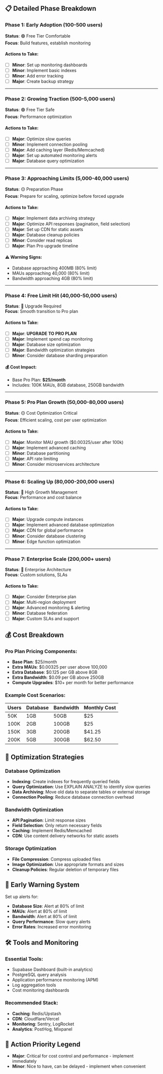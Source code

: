 
## 📋 Detailed Phase Breakdown

### Phase 1: Early Adoption (100-500 users)
**Status**: 🟢 Free Tier Comfortable  
**Focus**: Build features, establish monitoring

#### Actions to Take:
- [ ] **Minor**: Set up monitoring dashboards
- [ ] **Minor**: Implement basic indexes
- [ ] **Minor**: Add error tracking
- [ ] **Major**: Create backup strategy

---

### Phase 2: Growing Traction (500-5,000 users)
**Status**: 🟢 Free Tier Safe  
**Focus**: Performance optimization

#### Actions to Take:
- [ ] **Major**: Optimize slow queries
- [ ] **Minor**: Implement connection pooling
- [ ] **Major**: Add caching layer (Redis/Memcached)
- [ ] **Major**: Set up automated monitoring alerts
- [ ] **Major**: Database query optimization

---

### Phase 3: Approaching Limits (5,000-40,000 users)
**Status**: 🟡 Preparation Phase  
**Focus**: Prepare for scaling, optimize before forced upgrade

#### Actions to Take:
- [ ] **Major**: Implement data archiving strategy
- [ ] **Major**: Optimize API responses (pagination, field selection)
- [ ] **Major**: Set up CDN for static assets
- [ ] **Major**: Database cleanup policies
- [ ] **Minor**: Consider read replicas
- [ ] **Major**: Plan Pro upgrade timeline

#### ⚠️ Warning Signs:
- Database approaching 400MB (80% limit)
- MAUs approaching 40,000 (80% limit)
- Bandwidth approaching 4GB (80% limit)

---

### Phase 4: Free Limit Hit (40,000-50,000 users)
**Status**: 🔴 Upgrade Required  
**Focus**: Smooth transition to Pro plan

#### Actions to Take:
- [ ] **Major**: **UPGRADE TO PRO PLAN**
- [ ] **Major**: Implement spend cap monitoring
- [ ] **Major**: Database size optimization
- [ ] **Major**: Bandwidth optimization strategies
- [ ] **Minor**: Consider database sharding preparation

#### 💰 Cost Impact:
- Base Pro Plan: **$25/month**
- Includes: 100K MAUs, 8GB database, 250GB bandwidth

---

### Phase 5: Pro Plan Growth (50,000-80,000 users)
**Status**: 🟡 Cost Optimization Critical  
**Focus**: Efficient scaling, cost per user optimization

#### Actions to Take:
- [ ] **Major**: Monitor MAU growth ($0.00325/user after 100k)
- [ ] **Major**: Implement advanced caching
- [ ] **Minor**: Database partitioning
- [ ] **Major**: API rate limiting
- [ ] **Minor**: Consider microservices architecture

---

### Phase 6: Scaling Up (80,000-200,000 users)
**Status**: 🔴 High Growth Management  
**Focus**: Performance and cost balance

#### Actions to Take:
- [ ] **Major**: Upgrade compute instances
- [ ] **Major**: Implement advanced database optimization
- [ ] **Major**: CDN for global performance
- [ ] **Minor**: Consider database clustering
- [ ] **Minor**: Edge function optimization

---

### Phase 7: Enterprise Scale (200,000+ users)
**Status**: 🔴 Enterprise Architecture  
**Focus**: Custom solutions, SLAs

#### Actions to Take:
- [ ] **Major**: Consider Enterprise plan
- [ ] **Major**: Multi-region deployment
- [ ] **Major**: Advanced monitoring & alerting
- [ ] **Minor**: Database federation
- [ ] **Major**: Custom SLAs and support

## 💰 Cost Breakdown

### Pro Plan Pricing Components:
- **Base Plan**: $25/month
- **Extra MAUs**: $0.00325 per user above 100,000
- **Extra Database**: $0.125 per GB above 8GB
- **Extra Bandwidth**: $0.09 per GB above 250GB
- **Compute Upgrades**: $10+ per month for better performance

### Example Cost Scenarios:

| Users | Database | Bandwidth | Monthly Cost |
|-------|----------|-----------|--------------|
| 50K | 1GB | 50GB | $25 |
| 100K | 2GB | 100GB | $25 |
| 150K | 3GB | 200GB | $41.25 |
| 200K | 5GB | 300GB | $62.50 |

## 🔧 Optimization Strategies

### Database Optimization
- **Indexing**: Create indexes for frequently queried fields
- **Query Optimization**: Use EXPLAIN ANALYZE to identify slow queries
- **Data Archiving**: Move old data to separate tables or external storage
- **Connection Pooling**: Reduce database connection overhead

### Bandwidth Optimization
- **API Pagination**: Limit response sizes
- **Field Selection**: Only return necessary fields
- **Caching**: Implement Redis/Memcached
- **CDN**: Use content delivery networks for static assets

### Storage Optimization
- **File Compression**: Compress uploaded files
- **Image Optimization**: Use appropriate formats and sizes
- **Cleanup Policies**: Regular deletion of temporary files

## 🚨 Early Warning System

Set up alerts for:
- **Database Size**: Alert at 80% of limit
- **MAUs**: Alert at 80% of limit  
- **Bandwidth**: Alert at 80% of limit
- **Query Performance**: Slow query alerts
- **Error Rates**: Increased error monitoring

## 🛠️ Tools and Monitoring

### Essential Tools:
- Supabase Dashboard (built-in analytics)
- PostgreSQL query analysis
- Application performance monitoring (APM)
- Log aggregation tools
- Cost monitoring dashboards

### Recommended Stack:
- **Caching**: Redis/Upstash
- **CDN**: Cloudflare/Vercel
- **Monitoring**: Sentry, LogRocket
- **Analytics**: PostHog, Mixpanel

## 🎯 Action Priority Legend

- **Major**: Critical for cost control and performance - implement immediately
- **Minor**: Nice to have, can be delayed - implement when convenient
